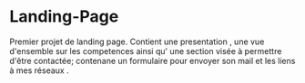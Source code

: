# Landing-Page
Premier projet de landing page. 
Contient une presentation , une vue d'ensemble sur les competences ainsi qu' une section visée à permettre d'être contactée; contenane un formulaire pour envoyer son mail et les liens à mes réseaux .
